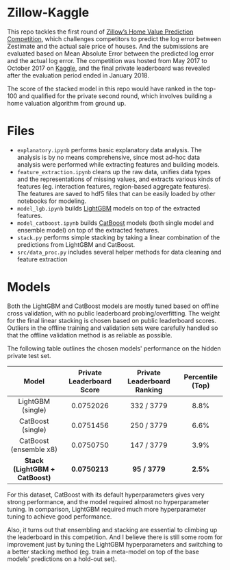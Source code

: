 # Zillow-Kaggle
This repo tackles the first round of [Zillow’s Home Value Prediction Competition](https://www.kaggle.com/c/zillow-prize-1#description), which challenges competitors to predict the log error between Zestimate and the actual sale price of houses.  And the submissions are evaluated based on Mean Absolute Error between the predicted log error and the actual log error. The competition was hosted from May 2017 to October 2017 on [Kaggle](https://www.kaggle.com), and the final private leaderboard was revealed after the evaluation period ended in January 2018.

The score of the stacked model in this repo would have ranked in the top-100 and qualified for the private second round, which involves building a home valuation algorithm from ground up.

# Files
- `explanatory.ipynb` performs basic explanatory data analysis. The analysis is by no means comprehensive, since most ad-hoc data analysis were performed while extracting features and building models.
- `feature_extraction.ipynb` cleans up the raw data, unifies data types and the representations of missing values, and extracts various kinds of features (eg. interaction features, region-based aggregate features). The features are saved to hdf5 files that can be easily loaded by other notebooks for modeling.
- `model_lgb.ipynb` builds [LightGBM](https://github.com/Microsoft/LightGBM) models on top of the extracted features.
- `model_catboost.ipynb` builds [CatBoost](https://github.com/catboost/catboost) models (both single model and ensemble model) on top of the extracted features.
- `stack.py` performs simple stacking by taking a linear combination of the predictions from LightGBM and CatBoost.
- `src/data_proc.py` includes several helper methods for data cleaning and feature extraction

# Models
Both the LightGBM and CatBoost models are mostly tuned based on offline cross validation, with no public leaderboard probing/overfitting. The weight for the final linear stacking is chosen based on public leaderboard scores. Outliers in the offline training and validation sets were carefully handled so that the offline validation method is as reliable as possible.

The following table outlines the chosen models' performance on the hidden private test set.

| Model | Private Leaderboard Score | Private Leaderboard Ranking | Percentile (Top) |
| :---: | :---:| :---: | :---: |
| LightGBM (single) | 0.0752026 | 332 / 3779 | 8.8% |
| CatBoost (single) | 0.0751456 | 250 / 3779 | 6.6% |
| CatBoost (ensemble x8) | 0.0750750 | 147 / 3779 | 3.9% |
| **Stack (LightGBM + CatBoost)** | **0.0750213** | **95 / 3779** | **2.5%** |

For this dataset, CatBoost with its default hyperparameters gives very strong performance, and the model required almost no hyperparameter tuning. In comparison, LightGBM required much more hyperparameter tuning to achieve good performance.

Also, it turns out that ensembling and stacking are essential to climbing up the leaderboard in this competition. And I believe there is still some room for improvement just by tuning the LightGBM hyperparameters and switching to a better stacking method (eg. train a meta-model on top of the base models' predictions on a hold-out set).
